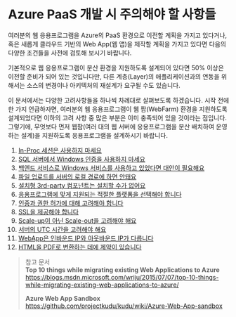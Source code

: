 # Azure PaaS 개발 시 주의해야 할 사항들

여러분의 웹 응용프로그램을 Azure의 PaaS 환경으로 이전할 계획을 가지고 있다거나, 혹은 새롭게 클라우드 기반의 Web App(웹 앱)을 제작할 계획을 가지고 있다면 다음의 다양한 조건들을 사전에 검토해 보시기 바랍니다. 

기본적으로 웹 응용프로그램이 분산 환경을 지원하도록 설계되어 있다면 50% 이상은 이전할 준비가 되어 있는 것입니다만, 다른 계층(Layer)의 애플리케이션과의 연동을 위해서는 소스의 변경이나 아키텍처의 재설계가 요구될 수도 있습니다. 

이 문서에서는 다양한 고려사항들을 하나씩 차례대로 살펴보도록 하겠습니다.
시작 전에 한 가지 언급하자면, 여러분의 웹 응용프로그램이 웹 팜(WebFarm) 환경을 지원하도록 설계되었다면 이하의 고려 사항 중 많은 부분은 이미 충족되어 있을 것이라는 점입니다. 그렇기에, 무엇보다 먼저 웹팜(여러 대의 웹 서버에 응용프로그램을 분산 배치하여 운영하는 설계)을 지원하도록 응용프로그램을 설계하시기 바랍니다.

01. [In-Proc 세션은 사용하지 마세요](1.DonotUseInProcSession/) 
02. [SQL 서버에서 Windows 인증을 사용하지 마세요](2.DonotUseWindowsAuthOnSQLServer/)
03. [백엔드 서비스로 Windows 서비스를 사용하고 있었다면 대안이 필요해요](3.YouNeedAlternativeForWindowService/)
04. [파일 업로드를 서버의 로컬 경로에 하면 안돼요](4.FileUpload/)
05. [설치형 3rd-party 컴포넌트는 설치할 수가 없어요](5.CannotInstall3rdControls/)
06. [응용프로그램에 맞게 지원되는 적절한 플랫폼을 선택해야 합니다](6.CheckSupportedApplicationPlatform/)
07. [인증과 권한 허가에 대해 고려해야 합니다](7.ThinkAboutAuthS/)
08. [SSL을 제공해야 합니다](8.UseSSL/)
09. [Scale-up이 아닌 Scale-out을 고려해야 해요](9.ScaleOutInsteadOfScaleUp/) 
10. [서버의 UTC 시간을 고려해야 해요](10.UTCTimezone/)
11. [WebApp은 인바운드 IP와 아웃바운드 IP가 다릅니다](11.InboundIPNotSameOutboundIP/)
12. [HTML을 PDF로 변환하는 데에 제약이 있습니다](12.html2pdf)

> 참고 문서     
> __Top 10 things while migrating existing Web Applications to Azure__    
> https://blogs.msdn.microsoft.com/wriju/2015/07/07/top-10-things-while-migrating-existing-web-applications-to-azure/ 
> 
> __Azure Web App Sandbox__     
> https://github.com/projectkudu/kudu/wiki/Azure-Web-App-sandbox